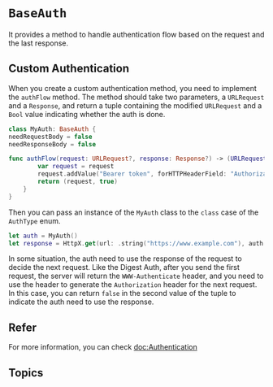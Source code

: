 # ``BaseAuth``

It provides a method to handle authentication flow based on the request and the last response.

## Custom Authentication

When you create a custom authentication method, you need to implement the `authFlow` method. The method should take two parameters, a `URLRequest` and a `Response`, and return a tuple containing the modified `URLRequest` and a `Bool` value indicating whether the auth is done.

```swift
class MyAuth: BaseAuth {
needRequestBody = false
needResponseBody = false

func authFlow(request: URLRequest?, response: Response?) -> (URLRequest?, Bool) {
        var request = request
        request.addValue("Bearer token", forHTTPHeaderField: "Authorization")
        return (request, true)
    }
}
```

Then you can pass an instance of the `MyAuth` class to the `class` case of the `AuthType` enum.

```swift
let auth = MyAuth()
let response = HttpX.get(url: .string("https://www.example.com"), auth: .class(auth))
```

In some situation, the auth need to use the response of the request to decide the next request. Like the Digest Auth, after you send the first request, the server will return the `WWW-Authenticate` header, and you need to use the header to generate the `Authorization` header for the next request. In this case, you can return `false` in the second value of the tuple to indicate the auth need to use the response.

## Refer

For more information, you can check <doc:Authentication>

## Topics
